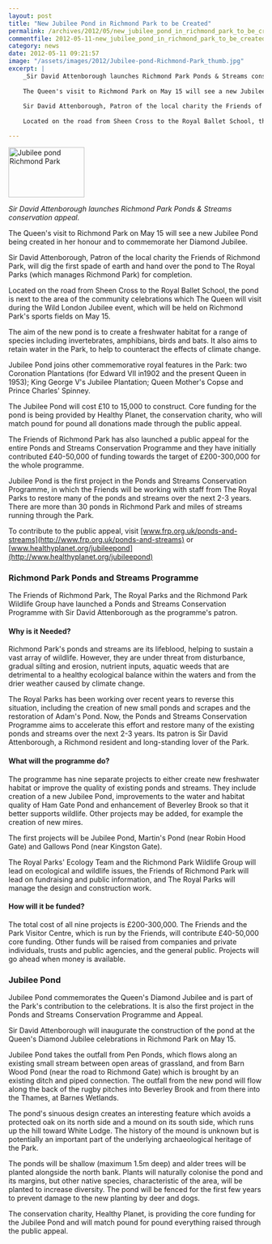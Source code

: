 ```yaml
---
layout: post
title: "New Jubilee Pond in Richmond Park to be Created"
permalink: /archives/2012/05/new_jubilee_pond_in_richmond_park_to_be_created.html
commentfile: 2012-05-11-new_jubilee_pond_in_richmond_park_to_be_created
category: news
date: 2012-05-11 09:21:57
image: "/assets/images/2012/Jubilee-pond-Richmond-Park_thumb.jpg"
excerpt: |
    _Sir David Attenborough launches Richmond Park Ponds & Streams conservation appeal._
    
    The Queen's visit to Richmond Park on May 15 will see a new Jubilee Pond being created in her honour and to commemorate her Diamond Jubilee.
    
    Sir David Attenborough, Patron of the local charity the Friends of Richmond Park, will dig the first spade of earth and hand over the pond to The Royal Parks (which manages Richmond Park) for completion.
    
    Located on the road from Sheen Cross to the Royal Ballet School, the pond is next to the area of the community celebrations which The Queen will visit during the Wild London Jubilee event, which will be held on Richmond Park's sports fields on May 15.

---
```


<a href="/assets/images/2012/Jubilee-pond-Richmond-Park.jpg" title="See larger version of - Jubilee pond Richmond Park"><img src="/assets/images/2012/Jubilee-pond-Richmond-Park_thumb.jpg" width="150" height="99" alt="Jubilee pond Richmond Park" class="photo right" /></a>

*Sir David Attenborough launches Richmond Park Ponds & Streams conservation appeal.*

The Queen's visit to Richmond Park on May 15 will see a new Jubilee Pond being created in her honour and to commemorate her Diamond Jubilee.

Sir David Attenborough, Patron of the local charity the Friends of Richmond Park, will dig the first spade of earth and hand over the pond to The Royal Parks (which manages Richmond Park) for completion.

Located on the road from Sheen Cross to the Royal Ballet School, the pond is next to the area of the community celebrations which The Queen will visit during the Wild London Jubilee event, which will be held on Richmond Park's sports fields on May 15.

The aim of the new pond is to create a freshwater habitat for a range of species including invertebrates, amphibians, birds and bats. It also aims to retain water in the Park, to help to counteract the effects of climate change.

Jubilee Pond joins other commemorative royal features in the Park: two Coronation Plantations (for Edward VII in1902 and the present Queen in 1953); King George V's Jubilee Plantation; Queen Mother's Copse and Prince Charles' Spinney.

The Jubilee Pond will cost £10 to 15,000 to construct. Core funding for the pond is being provided by Healthy Planet, the conservation charity, who will match pound for pound all donations made through the public appeal.

The Friends of Richmond Park has also launched a public appeal for the entire Ponds and Streams Conservation Programme and they have initially contributed £40-50,000 of funding towards the target of £200-300,000 for the whole programme.

Jubilee Pond is the first project in the Ponds and Streams Conservation Programme, in which the Friends will be working with staff from The Royal Parks to restore many of the ponds and streams over the next 2-3 years. There are more than 30 ponds in Richmond Park and miles of streams running through the Park.

To contribute to the public appeal, visit [www.frp.org.uk/ponds-and-streams](http://www.frp.org.uk/ponds-and-streams) or [www.healthyplanet.org/jubileepond](http://www.healthyplanet.org/jubileepond)

### Richmond Park Ponds and Streams Programme

The Friends of Richmond Park, The Royal Parks and the Richmond Park Wildlife Group have launched a Ponds and Streams Conservation Programme with Sir David Attenborough as the programme's patron.

#### Why is it Needed?

Richmond Park's ponds and streams are its lifeblood, helping to sustain a vast array of wildlife. However, they are under threat from disturbance, gradual silting and erosion, nutrient inputs, aquatic weeds that are detrimental to a healthy ecological balance within the waters and from the drier weather caused by climate change.

The Royal Parks has been working over recent years to reverse this situation, including the creation of new small ponds and scrapes and the restoration of Adam's Pond. Now, the Ponds and Streams Conservation Programme aims to accelerate this effort and restore many of the existing ponds and streams over the next 2-3 years. Its patron is Sir David Attenborough, a Richmond resident and long-standing lover of the Park.

#### What will the programme do?

The programme has nine separate projects to either create new freshwater habitat or improve the quality of existing ponds and streams. They include creation of a new Jubilee Pond, improvements to the water and habitat quality of Ham Gate Pond and enhancement of Beverley Brook so that it better supports wildlife. Other projects may be added, for example the creation of new mires.

The first projects will be Jubilee Pond, Martin's Pond (near Robin Hood Gate) and Gallows Pond (near Kingston Gate).

The Royal Parks' Ecology Team and the Richmond Park Wildlife Group will lead on ecological and wildlife issues, the Friends of Richmond Park will lead on fundraising and public information, and The Royal Parks will manage the design and construction work.

#### How will it be funded?

The total cost of all nine projects is £200-300,000. The Friends and the Park Visitor Centre, which is run by the Friends, will contribute £40-50,000 core funding. Other funds will be raised from companies and private individuals, trusts and public agencies, and the general public. Projects will go ahead when money is available.

### Jubilee Pond

Jubilee Pond commemorates the Queen's Diamond Jubilee and is part of the Park's contribution to the celebrations. It is also the first project in the Ponds and Streams Conservation Programme and Appeal.

Sir David Attenborough will inaugurate the construction of the pond at the Queen's Diamond Jubilee celebrations in Richmond Park on May 15.

Jubilee Pond takes the outfall from Pen Ponds, which flows along an existing small stream between open areas of grassland, and from Barn Wood Pond (near the road to Richmond Gate) which is brought by an existing ditch and piped connection. The outfall from the new pond will flow along the back of the rugby pitches into Beverley Brook and from there into the Thames, at Barnes Wetlands.

The pond's sinuous design creates an interesting feature which avoids a protected oak on its north side and a mound on its south side, which runs up the hill toward White Lodge. The history of the mound is unknown but is potentially an important part of the underlying archaeological heritage of the Park.

The ponds will be shallow (maximum 1.5m deep) and alder trees will be planted alongside the north bank. Plants will naturally colonise the pond and its margins, but other native species, characteristic of the area, will be planted to increase diversity. The pond will be fenced for the first few years to prevent damage to the new planting by deer and dogs.

The conservation charity, Healthy Planet, is providing the core funding for the Jubilee Pond and will match pound for pound everything raised through the public appeal.
